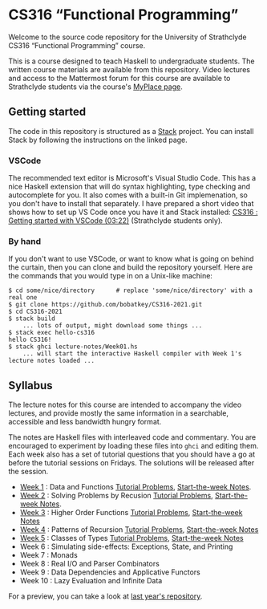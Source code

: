 # CS316 “Functional Programming”

Welcome to the source code repository for the University of
Strathclyde CS316 “Functional Programming” course.

This is a course designed to teach Haskell to undergraduate
students. The written course materials are available from this
repository. Video lectures and access to the Mattermost forum for this
course are available to Strathclyde students via the course's [MyPlace page](https://classes.myplace.strath.ac.uk/course/view.php?id=15897).

## Getting started

The code in this repository is structured as a
[Stack](https://docs.haskellstack.org/en/stable/README/) project. You
can install Stack by following the instructions on the linked
page.

### VSCode

The recommended text editor is Microsoft's Visual Studio Code. This
has a nice Haskell extension that will do syntax highlighting, type
checking and autocomplete for you. It also comes with a built-in Git
implemenation, so you don't have to install that separately. I have
prepared a short video that shows how to set up VS Code once you have
it and Stack installed: [CS316 : Getting started with VSCode (03:22)](https://web.microsoftstream.com/video/782a862c-92ee-458f-951e-d7b59a1f9e44) (Strathclyde students only).

### By hand

If you don't want to use VSCode, or want to know what is going on behind the curtain, then you can clone and build the repository yourself. Here are the commands that you would type in on a Unix-like machine:

```
$ cd some/nice/directory      # replace 'some/nice/directory' with a real one
$ git clone https://github.com/bobatkey/CS316-2021.git
$ cd CS316-2021
$ stack build
    ... lots of output, might download some things ...
$ stack exec hello-cs316
hello CS316!
$ stack ghci lecture-notes/Week01.hs
    ... will start the interactive Haskell compiler with Week 1's lecture notes loaded ...
```

## Syllabus

The lecture notes for this course are intended to accompany the video
lectures, and provide mostly the same information in a searchable,
accessible and less bandwidth hungry format.

The notes are Haskell files with interleaved code and commentary. You
are encouraged to experiment by loading these files into `ghci` and
editing them. Each week also has a set of tutorial questions that you
should have a go at before the tutorial sessions on Fridays. The
solutions will be released after the session.

- [Week 1](lecture-notes/Week01.hs) : Data and Functions [Tutorial Problems](lecture-notes/Week01Problems.hs), [Start-the-week Notes](lecture-notes/Intro.hs).
- [Week 2](lecture-notes/Week02.hs) : Solving Problems by Recusion [Tutorial Problems](lecture-notes/Week02Problems.hs), [Start-the-week Notes](lecture-notes/Week02Intro.hs).
- [Week 3](lecture-notes/Week03.hs) : Higher Order Functions [Tutorial Problems](lecture-notes/Week03Problems.hs), [Start-the-week Notes](lecture-notes/Week03Intro.hs)
- [Week 4](lecture-notes/Week04.hs) : Patterns of Recursion [Tutorial Problems](lecture-notes/Week04Problems.hs), [Start-the-week Notes](lecture-notes/Week04Intro.hs)
- [Week 5](lecture-notes/Week05.hs) : Classes of Types [Tutorial Problems](lecture-notes/Week05Problems.hs), [Start-the-week Notes](lecture-notes/Week05Intro.hs)
- Week 6 : Simulating side-effects: Exceptions, State, and Printing
- Week 7 : Monads
- Week 8 : Real I/O and Parser Combinators
- Week 9 : Data Dependencies and Applicative Functors
- Week 10 : Lazy Evaluation and Infinite Data

For a preview, you can take a look at [last year's repository](https://github.com/bobatkey/CS316-2020).
